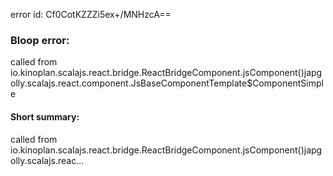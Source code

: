 error id: Cf0CotKZZZi5ex+/MNHzcA==
### Bloop error:

called from io.kinoplan.scalajs.react.bridge.ReactBridgeComponent.jsComponent()japgolly.scalajs.react.component.JsBaseComponentTemplate$ComponentSimple
#### Short summary: 

called from io.kinoplan.scalajs.react.bridge.ReactBridgeComponent.jsComponent()japgolly.scalajs.reac...